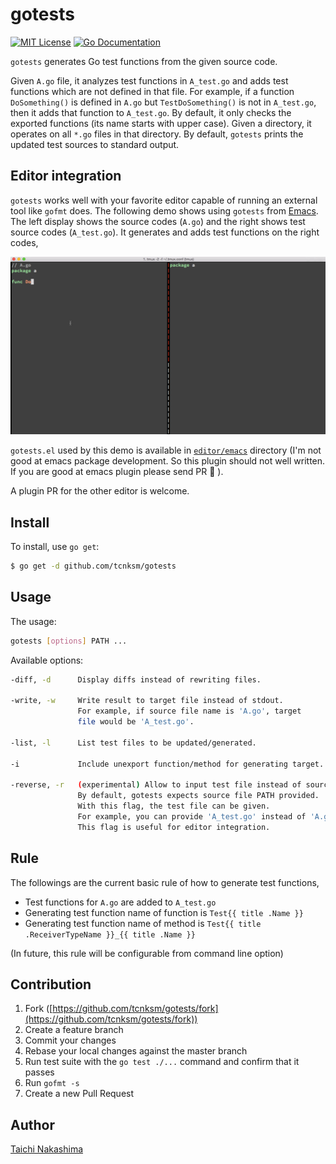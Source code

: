 # gotests

[![MIT License](http://img.shields.io/badge/license-MIT-blue.svg?style=flat-square)][license]
[![Go Documentation](http://img.shields.io/badge/go-documentation-blue.svg?style=flat-square)][godocs]

[license]: /LICENSE
[godocs]: http://godoc.org/github.com/tcnksm/gotests

`gotests` generates Go test functions from the given source code.

Given `A.go` file, it analyzes test functions in `A_test.go` and adds test functions which are not defined in that file. For example, if a function `DoSomething()` is defined in `A.go` but `TestDoSomething()` is not in `A_test.go`, then it adds that function to `A_test.go`. By default, it only checks the exported functions (its name starts with upper case). Given a directory, it operates on all `*.go` files in that directory. By default, `gotests` prints the updated test sources to standard output.

## Editor integration

`gotests` works well with your favorite editor capable of running an external tool like `gofmt` does. The following demo shows using `gotests` from [Emacs](http://www.gnu.org/software/emacs/). The left display shows the source codes (`A.go`) and the right shows test source codes (`A_test.go`). It generates and adds test functions on the right codes,

![demo](/editor/emacs/gotests.gif)

`gotests.el` used by this demo is available in [`editor/emacs`](/editor/emacs) directory (I'm not good at emacs package development. So this plugin should not well written. If you are good at emacs plugin please send PR 🙇 ).

A plugin PR for the other editor is welcome.

## Install

To install, use `go get`:

```bash
$ go get -d github.com/tcnksm/gotests
```

## Usage

The usage:

```bash
gotests [options] PATH ...
```

Available options:

```bash
-diff, -d      Display diffs instead of rewriting files.

-write, -w     Write result to target file instead of stdout.
               For example, if source file name is 'A.go', target
               file would be 'A_test.go'.

-list, -l      List test files to be updated/generated.

-i             Include unexport function/method for generating target.

-reverse, -r   (experimental) Allow to input test file instead of source file.
               By default, gotests expects source file PATH provided.
               With this flag, the test file can be given. 
               For example, you can provide 'A_test.go' instead of 'A.go'.
               This flag is useful for editor integration.
```

## Rule

The followings are the current basic rule of how to generate test functions, 

- Test functions for `A.go` are added to `A_test.go`
- Generating test function name of function is `Test{{ title .Name }}` 
- Generating test function name of method is `Test{{ title .ReceiverTypeName }}_{{ title .Name }}`

(In future, this rule will be configurable from command line option)

## Contribution

1. Fork ([https://github.com/tcnksm/gotests/fork](https://github.com/tcnksm/gotests/fork))
1. Create a feature branch
1. Commit your changes
1. Rebase your local changes against the master branch
1. Run test suite with the `go test ./...` command and confirm that it passes
1. Run `gofmt -s`
1. Create a new Pull Request

## Author

[Taichi Nakashima](https://github.com/tcnksm)
